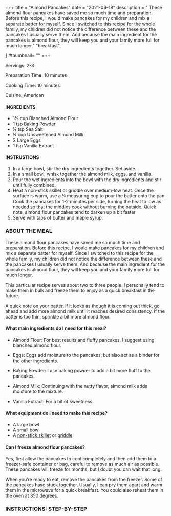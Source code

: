 
+++
title = "Almond Pancakes"
date = "2021-06-18"
description = "
These almond flour pancakes have saved me so much time and preparation. Before this recipe, I would make pancakes for my children and mix a separate batter for myself. Since I switched to this recipe for the whole family, my children did not notice the difference between these and the pancakes I usually serve them. And because the main ingredient for the pancakes is almond flour, they will keep you and your family more full for much longer."
    "breakfast",
   
]
#thumbnail= ""
+++

Servings: 2-3 <!--more-->

Preparation Time: 10 minutes 

Cooking Time: 10 minutes 

Cuisine: American 

#### INGREDIENTS 

* 1⅓ cup Blanched Almond Flour
* 1 tsp Baking Powder
* ¼ tsp Sea Salt
* ¼ cup Unsweetened Almond Milk
* 2 Large Eggs
* 1 tsp Vanilla Extract 
  
#### INSTRUSTIONS

1. In a large bowl, stir the dry ingredients together. Set aside. 
2. In a small bowl, whisk together the almond milk, eggs, and vanilla.
3. Pour the wet ingredients into the bowl with the dry ingredients and stir until fully combined. 
4. Heat a non-stick skillet or griddle over medium-low heat. Once the surface is warm, use a ¼ measuring cup to pour the batter onto the pan. Cook the pancakes for 1-2 minutes per side, turning the heat to low as needed so that the middles cook without burning the outside. Quick note, almond flour pancakes tend to darken up a bit faster 
5. Serve with tabs of butter and maple syrup.

### ABOUT THE MEAL

These almond flour pancakes have saved me so much time and preparation. Before this recipe, I would make pancakes for my children and mix a separate batter for myself. Since I switched to this recipe for the whole family, my children did not notice the difference between these and the pancakes I usually serve them. And because the main ingredient for the pancakes is almond flour, they will keep you and your family more full for much longer. 

This particular recipe serves about two to three people. I personally tend to make them in bulk and freeze them to enjoy as a quick breakfast in the future. 

A quick note on your batter, if it looks as though it is coming out thick, go ahead and add more almond milk until it reaches desired consistency. If the batter is too thin, sprinkle a bit more almond flour. 


#### What main ingredients do I need for this meal?

* Almond Flour: For best results and fluffy pancakes, I suggest using blanched almond flour.

* Eggs: Eggs add moisture to the pancakes, but also act as a binder for the other ingredients.  

* Baking Powder: I use baking powder to add a bit more fluff to the pancakes.  

* Almond Milk: Continuing with the nutty flavor, almond milk adds moisture to the mixture.  

* Vanilla Extract: For a bit of sweetness. 

#### What equipment do I need to make this recipe?

* A large bowl 
* A small bowl 
* A [non-stick skillet](https://amzn.to/3xy2Mkd) or [griddle](https://amzn.to/3vFthD9) 

#### Can I freeze almond flour pancakes?

Yes, first allow the pancakes to cool completely and then add them to a freezer-safe container or bag, careful to remove as much air as possible. These pancakes will freeze for months, but I doubt you can wait that long. 

When you’re ready to eat, remove the pancakes from the freezer. Some of the pancakes have stuck together. Usually, I can pry them apart and warm them in the microwave for a quick breakfast. You could also reheat them in the oven at 350 degrees. 

### INSTRUCTIONS: STEP-BY-STEP 

